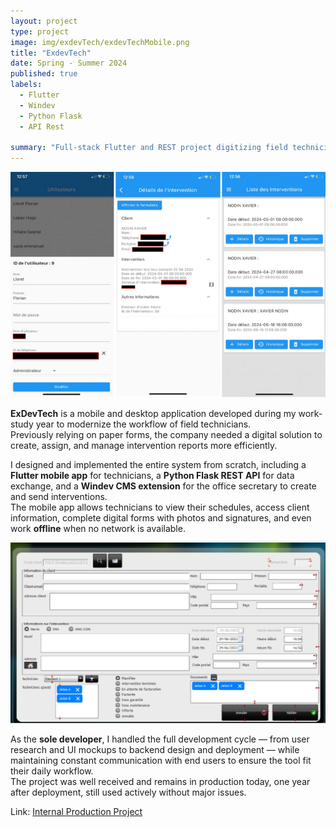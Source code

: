 ```yaml
---
layout: project
type: project
image: img/exdevTech/exdevTechMobile.png
title: "ExdevTech"
date: Spring - Summer 2024
published: true
labels:
  - Flutter
  - Windev
  - Python Flask
  - API Rest
  
summary: "Full-stack Flutter and REST project digitizing field technicians’ workflows, still in production today."
---
```


<img class="project-image" src="../img/exdevTech/exdevTechMobile.png" alt="Echoes of the Doll screenshot">

**ExDevTech** is a mobile and desktop application developed during my work-study year to modernize the workflow of field technicians.  
Previously relying on paper forms, the company needed a digital solution to create, assign, and manage intervention reports more efficiently.

I designed and implemented the entire system from scratch, including a **Flutter mobile app** for technicians, a **Python Flask REST API** for data exchange, and a **Windev CMS extension** for the office secretary to create and send interventions.  
The mobile app allows technicians to view their schedules, access client information, complete digital forms with photos and signatures, and even work **offline** when no network is available.

<img class="project-image" src="../img/exdevTech/exdevTechFormDesktop.png" alt="ExdevTech screenshot">

As the **sole developer**, I handled the full development cycle — from user research and UI mockups to backend design and deployment — while maintaining constant communication with end users to ensure the tool fit their daily workflow.  
The project was well received and remains in production today, one year after deployment, still used actively without major issues.

Link: <a href="#">Internal Production Project</a>



